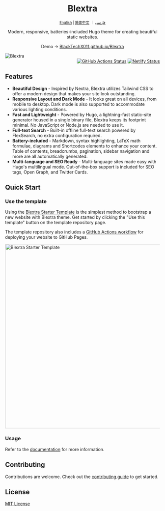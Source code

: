 <div align="center">
  <h1 align="center">Blextra</h1>
  <sup align="center"><a href="README.md">English</a> | <a href="README.zh-cn.md">简体中文</a> ｜ <a href="README.fa.md">فارسی</a></sup>
  <p align="center">Modern, responsive, batteries-included Hugo theme for creating beautiful static websites.</p>

Demo → [BlackTechX011.github.io/Blextra](https://BlackTechX011.github.io/Blextra/)
</div>

<picture>
  <source media="(prefers-color-scheme: dark)" srcset="https://user-images.githubusercontent.com/5097752/263550533-c18343ca-3848-4230-b5c0-ee989d7916da.png">
  <img alt="Blextra" src="https://user-images.githubusercontent.com/5097752/263550528-663599f9-17a1-4686-b5c4-3da233b5034d.png">
</picture>

<div align="right">
<a href="https://github.com/BlackTechX011/Blextra/actions/workflows/pages.yml"><img alt="GitHub Actions Status" src="https://github.com/BlackTechX011/Blextra/actions/workflows/pages.yml/badge.svg"></a> <a href="https://app.netlify.com/sites/hugo-Blextra/deploys"><img alt="Netlify Status" src="https://api.netlify.com/api/v1/badges/61d6e55a-2447-487e-b59f-c9537e5df175/deploy-status"></a>
</div>

## Features

- **Beautiful Design** - Inspired by Nextra, Blextra utilizes Tailwind CSS to offer a modern design that makes your site look outstanding.
- **Responsive Layout and Dark Mode** - It looks great on all devices, from mobile to desktop. Dark mode is also supported to accommodate various lighting conditions.
- **Fast and Lightweight** - Powered by Hugo, a lightning-fast static-site generator housed in a single binary file, Blextra keeps its footprint minimal. No JavaScript or Node.js are needed to use it.
- **Full-text Search** - Built-in offline full-text search powered by FlexSearch, no extra configuration required.
- **Battery-included** - Markdown, syntax highlighting, LaTeX math formulae, diagrams and Shortcodes elements to enhance your content. Table of contents, breadcrumbs, pagination, sidebar navigation and more are all automatically generated.
- **Multi-language and SEO Ready** - Multi-language sites made easy with Hugo's multilingual mode. Out-of-the-box support is included for SEO tags, Open Graph, and Twitter Cards.

## Quick Start

### Use the template

Using the [Blextra Starter Template](https://github.com/BlackTechX011/Blextra-starter-template) is the simplest method to bootstrap a new website with Blextra theme. Get started by clicking the "Use this template" button on the template repository page.

The template repository also includes a [GitHub Actions workflow](https://docs.github.com/en/pages/getting-started-with-github-pages/configuring-a-publishing-source-for-your-github-pages-site#publishing-with-a-custom-github-actions-workflow) for deploying your website to GitHub Pages.

<img alt="Blextra Starter Template" src="https://user-images.githubusercontent.com/5097752/263551418-c403b9a9-a76c-47a6-8466-513d772ef0b7.jpg" width=600/>

### Usage

Refer to the [documentation](https://BlackTechX011.github.io/Blextra/docs) for more information.

## Contributing

Contributions are welcome.
Check out the [contributing guide](.github/CONTRIBUTING.md) to get started.

## License

[MIT License](./LICENSE)
